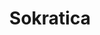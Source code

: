 ---
layout: home
home_text: Análisis de Malware - OSINT - DFIR | Writeups y Herramientas
title: Sokratica
---